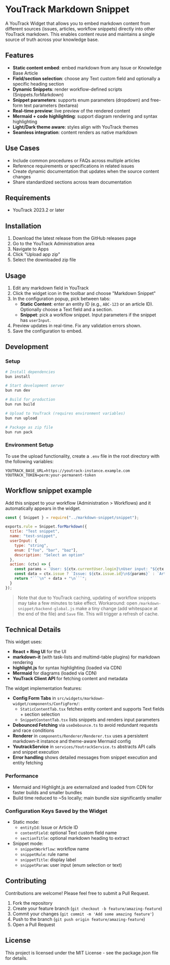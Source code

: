 # YouTrack Markdown Snippet

A YouTrack Widget that allows you to embed markdown content from different sources (issues, articles, workflow snippets) directly into other YouTrack markdown. This enables content reuse and maintains a single source of truth across your knowledge base.

## Features

- __Static content embed__: embed markdown from any Issue or Knowledge Base Article
- __Field/section selection__: choose any Text custom field and optionally a specific heading section
- __Dynamic Snippets__: render workflow-defined scripts (Snippets.forMarkdown)
- __Snippet parameters__: supports enum parameters (dropdown) and free-form text parameters (textarea)
- __Real-time preview__: live preview of the rendered content
- __Mermaid + code highlighting__: support diagram rendering and syntax highlighting
- __Light/Dark theme aware__: styles align with YouTrack themes
- __Seamless integration__: content renders as native markdown

## Use Cases

- Include common procedures or FAQs across multiple articles
- Reference requirements or specifications in related issues
- Create dynamic documentation that updates when the source content changes
- Share standardized sections across team documentation

## Requirements

- YouTrack 2023.2 or later

## Installation

1. Download the latest release from the GitHub releases page
2. Go to the YouTrack Administration area
3. Navigate to Apps
4. Click "Upload app zip"
5. Select the downloaded zip file

## Usage

1. Edit any markdown field in YouTrack
2. Click the widget icon in the toolbar and choose "Markdown Snippet"
3. In the configuration popup, pick between tabs:
   - __Static Content__: enter an entity ID (e.g., `ABC-123` or an article ID). Optionally choose a Text field and a section.
   - __Snippet__: pick a workflow snippet. Input parameters if the snippet has `userInput`.
4. Preview updates in real-time. Fix any validation errors shown.
5. Save the configuration to embed.

## Development

### Setup

```bash
# Install dependencies
bun install

# Start development server
bun run dev

# Build for production
bun run build

# Upload to YouTrack (requires environment variables)
bun run upload

# Package as zip file
bun run pack
```

### Environment Setup

To use the upload functionality, create a `.env` file in the root directory with the following variables:

```
YOUTRACK_BASE_URL=https://youtrack-instance.example.com
YOUTRACK_TOKEN=perm:your-permanent-token
```

## Workflow snippet example

Add this snippet to your workflow (Administration > Workflows) and it automatically appears in the widget.

```js
const { Snippet } = require("../markdown-snippet/snippet");

exports.rule = Snippet.forMarkdown({
  title: "Test snippet",
  name: "test-snippet",
  userInput: {
  	type: "string",
    enum: ["foo", "bar", "baz"],
    description: "Select an option"
  },
  action: (ctx) => {
    const params = `User: ${ctx.currentUser.login}\nUser input: "${ctx.userInput}\nRefresh count: ${ctx.refreshCount}`;
    const data = ctx.issue ? `Issue: ${ctx.issue.id}\n${params}` : `Article: ${ctx.article.id}\n${params}`;
    return "```\n" + data + "\n```";
  }
});
```

> Note that due to YouTrack caching, updating of workflow snippets may take a few minutes to take effect.
> Workaround: open `/markdown-snippet/backend-global.js` make a tiny change (add whitespace at the end of the file) and `Save` file. This will trigger a refresh of cache.

## Technical Details

This widget uses:

- __React + Ring UI__ for the UI
- __markdown-it__ (with task-lists and multimd-table plugins) for markdown rendering
- __highlight.js__ for syntax highlighting (loaded via CDN)
- __Mermaid__ for diagrams (loaded via CDN)
- __YouTrack Client API__ for fetching content and metadata

The widget implementation features:

- __Config Form Tabs__ in `src/widgets/markdown-widget/components/ConfigForm/`:
  - `StaticContentTab.tsx` fetches entity content and supports Text fields + section selection
  - `SnippetContentTab.tsx` lists snippets and renders input parameters
- __Debounced Fetching__ via `useDebounce.ts` to avoid redundant requests and race conditions
- __Renderer__ in `components/Renderer/Renderer.tsx` uses a persistent markdown-it instance and theme-aware Mermaid config
- __YoutrackService__ in `services/YoutrackService.ts` abstracts API calls and snippet execution
- __Error handling__ shows detailed messages from snippet execution and entity fetching

### Performance

- Mermaid and Highlight.js are externalized and loaded from CDN for faster builds and smaller bundles
- Build time reduced to ~5s locally; main bundle size significantly smaller

### Configuration Keys Saved by the Widget

- Static mode:
  - `entityId`: Issue or Article ID
  - `contentField`: optional Text custom field name
  - `sectionTitle`: optional markdown heading to extract
- Snippet mode:
  - `snippetWorkflow`: workflow name
  - `snippetRule`: rule name
  - `snippetTitle`: display label
  - `snippetParam`: user input (enum selection or text)

## Contributing

Contributions are welcome! Please feel free to submit a Pull Request.

1. Fork the repository
2. Create your feature branch (`git checkout -b feature/amazing-feature`)
3. Commit your changes (`git commit -m 'Add some amazing feature'`)
4. Push to the branch (`git push origin feature/amazing-feature`)
5. Open a Pull Request

## License

This project is licensed under the MIT License - see the package.json file for details.
